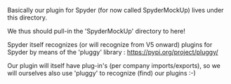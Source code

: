 Basically our plugin for Spyder (for now called SpyderMockUp) lives under
this directory.

We thus should pull-in the 'SpyderMockUp' directory to here!

Spyder itself recognizes (or will recognize from V5 onward) plugins for 
Spyder by means of the 'pluggy' library : https://pypi.org/project/pluggy/

Our plugin will itself have plug-in's (per company imports/exports),
so we will ourselves also use 'pluggy' to recognize (find) our plugins :-)